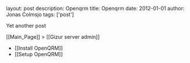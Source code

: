 layout: post
description: Openqrm
title: Openqrm
date: 2012-01-01
author: Jonas Colmsjo
tags: ['post']

Yet another post





[[Main_Page]] > [[Gizur server admin]]


* [[Install OpenQRM]]
* [[Setup OpenQRM]]
